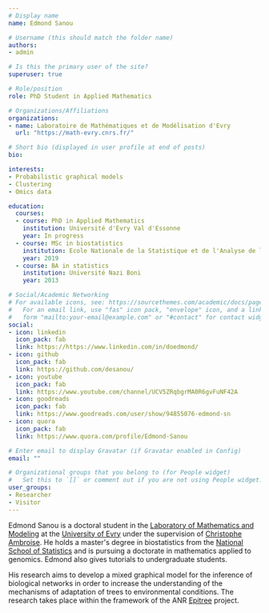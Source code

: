 ```yaml
---
# Display name
name: Edmond Sanou

# Username (this should match the folder name)
authors:
- admin

# Is this the primary user of the site?
superuser: true

# Role/position
role: PhD Student in Applied Mathematics

# Organizations/Affiliations
organizations:
- name: Laboratoire de Mathématiques et de Modélisation d'Evry
  url: "https://math-evry.cnrs.fr/"

# Short bio (displayed in user profile at end of posts)
bio:

interests:
- Probabilistic graphical models
- Clustering
- Omics data

education:
  courses:
  - course: PhD in Applied Mathematics
    institution: Université d'Evry Val d'Essonne
    year: In progress
  - course: MSc in biostatistics
    institution: Ecole Nationale de la Statistique et de l'Analyse de l'Information
    year: 2019
  - course: BA in statistics
    institution: Université Nazi Boni
    year: 2013

# Social/Academic Networking
# For available icons, see: https://sourcethemes.com/academic/docs/page-builder/#icons
#   For an email link, use "fas" icon pack, "envelope" icon, and a link in the
#   form "mailto:your-email@example.com" or "#contact" for contact widget.
social:
- icon: linkedin
  icon_pack: fab
  link: https://https://www.linkedin.com/in/doedmond/
- icon: github
  icon_pack: fab
  link: https://github.com/desanou/
- icon: youtube
  icon_pack: fab
  link: https://www.youtube.com/channel/UCV5ZRqbgrMA0R6gvFuNF42A
- icon: goodreads
  icon_pack: fab
  link: https://www.goodreads.com/user/show/94855076-edmond-sn
- icon: quora
  icon_pack: fab
  link: https://www.quora.com/profile/Edmond-Sanou

# Enter email to display Gravatar (if Gravatar enabled in Config)
email: ""

# Organizational groups that you belong to (for People widget)
#   Set this to `[]` or comment out if you are not using People widget.
user_groups:
- Researcher
- Visitor
---
```


Edmond Sanou is a doctoral student in the [Laboratory of Mathematics and Modeling](https://math-evry.cnrs.fr/) at the [University of Evry](https://www.univ-evry.fr/) under the supervision of [Christophe Ambroise](http://www.math-evry.cnrs.fr/members/cambroise/welcome). He holds a master's degree in biostatistics from the [National School of Statistics](http://http://ensai.fr/) and is pursuing a doctorate in mathematics applied to genomics. Edmond also gives tutorials to undergraduate students.

His research aims to develop a mixed graphical model for the inference of biological networks in order to increase the understanding of the mechanisms of adaptation of trees to environmental conditions. The research takes place within the framework of the ANR [Epitree](https://www6.inrae.fr/epitree-project/Le-projet-EPITREE) project.

